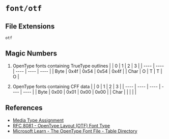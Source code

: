 # `font/otf`

## File Extensions

`otf`

## Magic Numbers

1.  OpenType fonts containing TrueType outlines
    | | 0 | 1 | 2 | 3 |
    | ---- | ---- | ---- | ---- | ---- |
    | Byte | 0x4f | 0x54 | 0x54 | 0x4f |
    | Char | O | T | T | O |

2.  OpenType fonts containing CFF data
    | | 0 | 1 | 2 | 3 |
    | ---- | ---- | ---- | ---- | ---- |
    | Byte | 0x00 | 0x01 | 0x00 | 0x00 |
    | Char | | | | |

## References

- [Media Type Assignment](https://www.iana.org/assignments/media-types/font/otf)
- [RFC 8081 - OpenType Layout (OTF) Font Type](https://datatracker.ietf.org/doc/html/rfc8081#section-4.4.3)
- [Microsoft Learn - The OpenType Font File - Table Directory](https://learn.microsoft.com/en-us/typography/opentype/spec/otff#table-directory)
